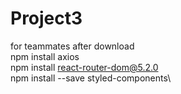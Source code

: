 # Project3

for teammates after download\
npm install axios\
npm install react-router-dom@5.2.0\
npm install --save styled-components\
